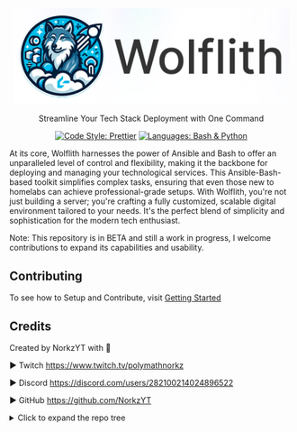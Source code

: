 <p align="center">
    <img src="Docs/content/assets/img/wolflith-cover-rl.png" width="490">
</p>

<p align="center">Streamline Your Tech Stack Deployment with One Command</p>

<div align="center">
  
[![Code Style: Prettier](https://img.shields.io/badge/code_style-Prettier-00BCD4.svg?style=flat)](https://github.com/prettier/prettier)
[![Languages: Bash & Python](https://img.shields.io/badge/languages-Bash%20|%20Python-007BFF.svg?style=flat)]()

</div>

At its core, Wolflith harnesses the power of Ansible and Bash to offer an unparalleled level of control and flexibility, making it the backbone for deploying and managing your technological services. This Ansible-Bash-based toolkit simplifies complex tasks, ensuring that even those new to homelabs can achieve professional-grade setups. With Wolflith, you're not just building a server; you're crafting a fully customized, scalable digital environment tailored to your needs. It's the perfect blend of simplicity and sophistication for the modern tech enthusiast.


Note: This repository is in BETA and still a work in progress, I welcome contributions to expand its capabilities and usability.

## Contributing

To see how to Setup and Contribute, visit [Getting Started](./DEVELOPERS.md)

## Credits

Created by NorkzYT with 💛

► Twitch <https://www.twitch.tv/polymathnorkz>

► Discord <https://discord.com/users/282100214024896522>

► GitHub <https://github.com/NorkzYT>

<details>
<summary>Click to expand the repo tree</summary>

### Tree Generated by markdown-notes-tree

---

<!-- tree generated by markdown-notes-tree starts here -->

- [**Ansible**](Ansible)
    - [**adhoc**](Ansible/adhoc)
        - [adhoc commands](Ansible/adhoc/adhoc.md)
    - [**collections**](Ansible/collections)
    - [**inventory**](Ansible/inventory)
    - [**k3s**](Ansible/k3s)
    - [**playbooks**](Ansible/playbooks)
    - [**templates**](Ansible/templates)
- [**Auto**](Auto)
- [**Docker**](Docker)
    - [**AMD64**](Docker/AMD64)
        - [**AppFlowy**](Docker/AMD64/appflowy)
        - [**Browserless**](Docker/AMD64/browserless)
        - [**Discord**](Docker/AMD64/discord)
        - [**Docker-OSX**](Docker/AMD64/docker-osx)
        - [**dupeguru**](Docker/AMD64/dupeguru)
        - [**GitLab Repo Sync (Mirror)**](Docker/AMD64/gitlab)
        - [**guacd**](Docker/AMD64/guacd)
        - [**krusader**](Docker/AMD64/krusader)
        - [**meshcentral**](Docker/AMD64/meshcentral)
        - [**pwm**](Docker/AMD64/pwm)
        - [**shinpuru**](Docker/AMD64/shinpuru)
        - [**WebNut**](Docker/AMD64/webnut)
    - [**ARM64**](Docker/ARM64)
        - [**GitLab Repo Sync (Mirror)**](Docker/ARM64/gitlab)
        - [**squid-auth**](Docker/ARM64/squid-auth)
    - [**Both**](Docker/Both)
        - [**1password**](Docker/Both/1password)
        - [**adminer**](Docker/Both/adminer)
        - [**guacamole**](Docker/Both/apacheguacamole)
        - [**authelia**](Docker/Both/authelia)
            - [**config**](Docker/Both/authelia/config)
        - [**authentik**](Docker/Both/authentik)
        - [**binfmt**](Docker/Both/binfmt)
        - [**bookstack**](Docker/Both/bookstack)
        - [**cloudcmd**](Docker/Both/cloudcmd)
        - [**cloudflared**](Docker/Both/cloudflared)
            - [**config**](Docker/Both/cloudflared/config)
        - [**coder**](Docker/Both/coder)
        - [**CodeServer**](Docker/Both/codeserver)
        - [**cryptgeon**](Docker/Both/cryptgeon)
        - [**Dashy**](Docker/Both/dashy)
        - [**db-backup**](Docker/Both/db-backup)
        - [**discordchatexporter**](Docker/Both/discordchatexporter)
        - [**doublecommander**](Docker/Both/doublecommander)
        - [**dozzle**](Docker/Both/dozzle)
        - [**dupeguru**](Docker/Both/dupeguru)
        - [**duplicati**](Docker/Both/duplicati)
        - [**endlessh**](Docker/Both/endlessh)
        - [**firefly-iii**](Docker/Both/firefly-iii)
        - [**flame**](Docker/Both/flame)
        - [**floatplane-downloader**](Docker/Both/floatplane-downloader)
        - [**gitlab-runner**](Docker/Both/gitlabrunner)
        - [**gokapi**](Docker/Both/gokapi)
        - [**grafana**](Docker/Both/grafana)
        - [**grocy**](Docker/Both/grocy)
        - [**homechart**](Docker/Both/homechart)
        - [**influxdb**](Docker/Both/influxdb)
        - [**joplin**](Docker/Both/joplin)
        - [**linkace**](Docker/Both/linkace)
        - [**littlelink-server**](Docker/Both/littlelinkserver)
        - [**mariadb**](Docker/Both/mariadb)
        - [**memcached**](Docker/Both/memcached)
        - [**mongodb**](Docker/Both/mongodb)
        - [**monitorss**](Docker/Both/monitorss)
        - [**n8n**](Docker/Both/n8n)
        - [**nginx_proxy_manager**](Docker/Both/nginx_proxy_manager)
        - [**node-red**](Docker/Both/node-red)
        - [**ntp**](Docker/Both/ntp)
        - [**organizrv2**](Docker/Both/organizrv2)
        - [**paperless-ngx**](Docker/Both/paperless-ngx)
        - [**passwdpusher**](Docker/Both/passwdpusher)
        - [**photoprism**](Docker/Both/photoprism)
            - [**photoprism-1**](Docker/Both/photoprism/photoprism-1)
            - [**photoprism-2**](Docker/Both/photoprism/photoprism-2)
            - [**photoprism-3**](Docker/Both/photoprism/photoprism-3)
        - [**portainer**](Docker/Both/portainer)
        - [**postgresql**](Docker/Both/postgresql)
        - [**proxy.py**](Docker/Both/proxy.py)
        - [**pterodactyl**](Docker/Both/pterodactyl)
            - [**pterodactyl-panel**](Docker/Both/pterodactyl/pterodactyl-panel)
            - [**pterodactyl-wings**](Docker/Both/pterodactyl/pterodactyl-wings)
        - [**putty**](Docker/Both/putty)
        - [**redis**](Docker/Both/redis)
        - [**searxng**](Docker/Both/searxng)
        - [**solr**](Docker/Both/solr)
        - [**speedtest**](Docker/Both/speedtest)
        - [**Squid**](Docker/Both/squid)
        - [**Syncthing**](Docker/Both/syncthing)
        - [**tailscale**](Docker/Both/tailscale)
        - [**tdarr**](Docker/Both/tdarr)
        - [**Traefik**](Docker/Both/traefik)
            - [**config**](Docker/Both/traefik/config)
        - [**tubearchivist**](Docker/Both/tubearchivist)
        - [**Ubuntu-Desktop**](Docker/Both/ubuntu-desktop)
        - [**uptimekuma**](Docker/Both/uptimekuma)
        - [**Vault**](Docker/Both/vault)
            - [**config**](Docker/Both/vault/config)
        - [**vwarden**](Docker/Both/vwarden)
        - [**watchtower**](Docker/Both/watchtower)
        - [**webtop**](Docker/Both/webtop)
        - [**WGEasy**](Docker/Both/wgeasy)
        - [**wikijs**](Docker/Both/wikijs)
        - [**wireguard**](Docker/Both/wireguard)
- [**Documentation**](Docs)
    - [**content**](Docs/content)
        - [**assets**](Docs/content/assets)
            - [**img**](Docs/content/assets/img)
    - [**Linux**](Docs/Linux)
        - [**Shells**](Docs/Linux/Shells)
            - [**INSTALL ZSH SHELL IN WSL / WSL2**](Docs/Linux/Shells/Powerlevel10k.md)
            - [Shell info](Docs/Linux/Shells/ShellInfo.md)
        - [**To create a new user account named username using the adduser command you would run:**](Docs/Linux/adduser.md)
        - [Auto Execute Commands/Scripts During Reboot or Startup](Docs/Linux/H-W-T-StartupScript.md)
        - [Chmod](Docs/Linux/permissions.md)
    - [How to get more FreeForever Oracle Cloud Accounts](Docs/FreeForeverOracle.md)
- [**K8s**](K8s)
    - [**cloudflare**](K8s/cloudflare)
    - [**gitlab runner**](K8s/gitlab-runner)
    - [**kube-prometheus-stack**](K8s/kube-prometheus-stack)
    - [**nextcloud**](K8s/nextcloud)
    - [**pterodactyl**](K8s/pterodactyl)
        - [**panel**](K8s/pterodactyl/panel)
            - [**node**](K8s/pterodactyl/panel/node)
    - [**traefik cert-manager let's encrypt**](K8s/traefik-cert-manager)
        - [**cert-manager**](K8s/traefik-cert-manager/cert-manager)
            - [**certificates**](K8s/traefik-cert-manager/cert-manager/certificates)
                - [**production**](K8s/traefik-cert-manager/cert-manager/certificates/production)
                - [**staging**](K8s/traefik-cert-manager/cert-manager/certificates/staging)
            - [**issuers**](K8s/traefik-cert-manager/cert-manager/issuers)
        - [**nginx**](K8s/traefik-cert-manager/nginx)
        - [**traefik**](K8s/traefik-cert-manager/traefik)
            - [**dashboard**](K8s/traefik-cert-manager/traefik/dashboard)
    - [**traefik + kubernetes**](K8s/traefik2-k3s-rancher)
        - [**config**](K8s/traefik2-k3s-rancher/config)
        - [**config-ingress-route**](K8s/traefik2-k3s-rancher/config-ingress-route)
            - [**kubernetes**](K8s/traefik2-k3s-rancher/config-ingress-route/kubernetes)
    - [**Uptime Kuma**](K8s/uptime-kuma)
- [**PCSMenu**](PCSMenu)
    - [**Auto**](PCSMenu/Auto)
    - [**Functions**](PCSMenu/Functions)
        - [**Ansible**](PCSMenu/Functions/Ansible)
            - [**Setup Linux Machine**](<PCSMenu/Functions/Ansible/Setup Linux Machine>)
            - [**Update Hosts**](<PCSMenu/Functions/Ansible/Update Hosts>)
        - [**Bin**](PCSMenu/Functions/Bin)
        - [**Docker**](PCSMenu/Functions/Docker)
        - [**Proxmox**](PCSMenu/Functions/Proxmox)
        - [**Scripts**](PCSMenu/Functions/Scripts)
        - [**Tools**](PCSMenu/Functions/Tools)
- [**Scripts**](Scripts)
    - [**Vault**](Scripts/Vault)
        - [**old**](Scripts/Vault/old)
- [**Temp**](Temp)
- [Developing Wolflith](DEVELOPERS.md)

<!-- tree generated by markdown-notes-tree ends here -->
